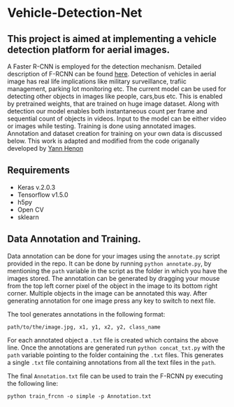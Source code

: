 # Vehicle-Detection-Net
## This project is aimed at implementing a vehicle detection platform for aerial images.
A Faster R-CNN is employed for the detection mechanism. Detailed description of F-RCNN can be found [here](https://arxiv.org/pdf/1506.01497.pdf). Detection of vehicles in aerial image has real life implications like military surveillance, trafiic management, parking lot monitoring etc.
The current model can be used for detecting other objects in images like people, cars,bus etc. This is enabled by pretrained weights, that are trained on huge image dataset. Along with detection our model enables both instantaneous count per frame and sequential count of objects in videos. Input to the model can be either video or images while testing. Training is done using annotated images. Annotation and dataset creation for training on your own data is discussed below. This work is adapted and modified from the code origanally developed by [Yann Henon](https://github.com/yhenon/keras-frcnn)
## Requirements
* Keras v.2.0.3
* Tensorflow v1.5.0
* h5py
* Open CV
* sklearn

## Data Annotation and Training.
Data annotation can be done for your images using the ``annotate.py`` script provided in the repo. It can be done by running ``python annotate.py``, by mentioning the ``path`` variable in the script as the folder in which you have the images stored. The annotation can be generated by dragging your mouse from the top left corner pixel of the object in the image to its bottom right corner. Multiple objects in the image can be annotated this way. After generating annotation for one image press any key to switch to next file.

The tool generates annotations in the following format:

``path/to/the/image.jpg, x1, y1, x2, y2, class_name``

For each annotated object a ``.txt`` file is created which contains the above line. Once the annotations are generated run ``python concat_txt.py`` with the ``path`` variable pointing to the folder containing the ``.txt`` files. This generates a single ``.txt`` file containing annotations from all the text files in the ``path``.

The final ``Annotation.txt`` file can be used to train the F-RCNN py executing the following line:

``python train_frcnn -o simple -p Annotation.txt``
